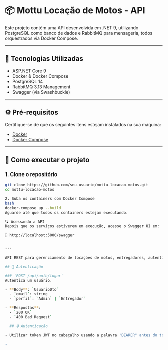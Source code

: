 ﻿# 📦 Mottu Locação de Motos - API

Este projeto contém uma API desenvolvida em .NET 9, utilizando PostgreSQL como banco de dados e RabbitMQ para mensageria, todos orquestrados via Docker Compose.

---

## 🧱 Tecnologias Utilizadas

- ASP.NET Core 9
- Docker & Docker Compose
- PostgreSQL 14
- RabbitMQ 3.13 Management
- Swagger (via Swashbuckle)

---

## ⚙️ Pré-requisitos

Certifique-se de que os seguintes itens estejam instalados na sua máquina:

- [Docker](https://www.docker.com/products/docker-desktop)
- [Docker Compose](https://docs.docker.com/compose/install/)

---

## 🚀 Como executar o projeto

### 1. Clone o repositório

```bash
git clone https://github.com/seu-usuario/mottu-locacao-motos.git
cd mottu-locacao-motos

2. Suba os containers com Docker Compose
bash
docker-compose up --build
Aguarde até que todos os containers estejam executando.

🔍 Acessando a API
Depois que os serviços estiverem em execução, acesse o Swagger UI em:

📍 http://localhost:5000/swagger


---

API REST para gerenciamento de locações de motos, entregadores, autenticação e controle de veículos.

## 🔐 Autenticação

### `POST /api/auth/logar`
Autentica um usuário.

- **Body**: `UsuarioDto`
  - `email`: string
  - `perfil`: `Admin` | `Entregador`

- **Respostas**:
  - `200 OK`
  - `400 Bad Request`

  ## 🔒 Autenticação 

- Utilizar token JWT no cabeçalho usando a palavra 'BEARER" antes do token

-